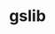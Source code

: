 ---
title: "gslib"
layout: cache
categories: [package, develop-2023-05-21]
meta: {"versions": ["1.0.7"], "compilers": ["gcc@=12.3.0"], "oss": ["amzn2"], "platforms": ["linux"], "targets": ["neoverse_v1"], "stacks": ["aws-pcluster-neoverse_n1", "aws-pcluster-neoverse_v1", "root"], "num_specs": 1, "num_specs_by_stack": {"root": 1, "aws-pcluster-neoverse_n1": 1, "aws-pcluster-neoverse_v1": 1}}
spec_details: [{"hash": "uthpfow32e6iyoy5tsuzwdjb25b7bw7i", "compiler": "gcc@=12.3.0", "versions": ["1.0.7"], "os": "amzn2", "platform": "linux", "target": "neoverse_v1", "variants": ["~blas", "build_system=generic", "+mpi", "+mpiio"], "stacks": ["root", "aws-pcluster-neoverse_n1", "aws-pcluster-neoverse_v1"], "size": "-", "tarball": "https://binaries.spack.io/develop-2023-05-21/build_cache/linux-amzn2-neoverse_v1/gcc-12.3.0/gslib-1.0.7/linux-amzn2-neoverse_v1-gcc-12.3.0-gslib-1.0.7-uthpfow32e6iyoy5tsuzwdjb25b7bw7i.spack"}]
---